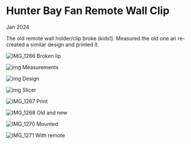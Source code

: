 # Hunter Bay Fan Remote Wall Clip
Jan 2024

The old remote wall holder/clip broke (kids!). Measured the old one an re-created a similar design and printed it.


![IMG_1266](https://github.com/arnebech/build-log/assets/303023/6a5c169c-a4a6-4d39-ab91-8336337f48b2)
Broken lip

![img](https://github.com/arnebech/build-log/assets/303023/9b99280a-3dce-4e45-a34d-eeeb8bd49a9d)
Measurements

![img](https://github.com/arnebech/build-log/assets/303023/5bf3ba50-8b4c-43bd-962e-96436c19b388)
Design

![img](https://github.com/arnebech/build-log/assets/303023/19f0352a-165e-4e1e-8ba8-d2bb443ed530)
Slicer

![IMG_1267](https://github.com/arnebech/build-log/assets/303023/924ee2e9-eaaa-4b03-af57-878c5c44639b)
Print

![IMG_1268](https://github.com/arnebech/build-log/assets/303023/c9357915-ce83-4ff0-ace9-4e29f4681ee1)
Old and new

![IMG_1270](https://github.com/arnebech/build-log/assets/303023/0fc2335e-6359-448d-aa3e-7f8bb0558362)
Mounted

![IMG_1271](https://github.com/arnebech/build-log/assets/303023/6ac2f34d-705d-4103-aaa4-f28a0eb539d6)
With remote




